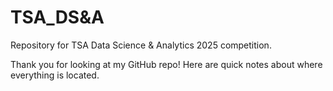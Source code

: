 # TSA_DS&A
Repository for TSA Data Science &amp; Analytics 2025 competition.

Thank you for looking at my GitHub repo! Here are quick notes about where everything is located. 


